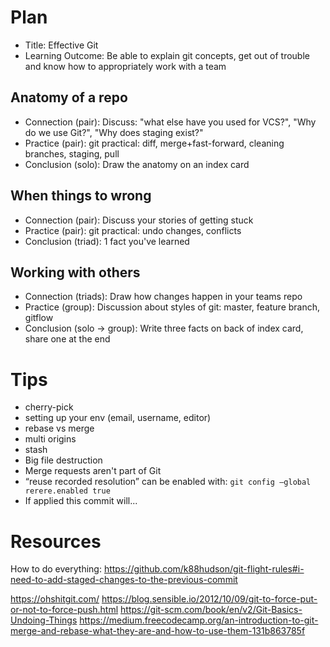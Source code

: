 # Plan

* Title: Effective Git
* Learning Outcome: Be able to explain git concepts, get out of trouble and know how to appropriately work with a team

## Anatomy of a repo

* Connection (pair): Discuss: "what else have you used for VCS?", "Why do we use Git?", "Why does staging exist?"
* Practice (pair): git practical: diff, merge+fast-forward, cleaning branches, staging, pull
* Conclusion (solo): Draw the anatomy on an index card

## When things to wrong 

* Connection (pair): Discuss your stories of getting stuck
* Practice (pair): git practical: undo changes, conflicts
* Conclusion (triad): 1 fact you've learned

## Working with others

* Connection (triads): Draw how changes happen in your teams repo
* Practice (group): Discussion about styles of git: master, feature branch, gitflow
* Conclusion (solo -> group): Write three facts on back of index card, share one at the end

# Tips

* cherry-pick
* setting up your env (email, username, editor)
* rebase vs merge
* multi origins
* stash
* Big file destruction
* Merge requests aren't part of Git
* “reuse recorded resolution” can be enabled with: `git config –global rerere.enabled true`
* If applied this commit will...

# Resources

How to do everything: https://github.com/k88hudson/git-flight-rules#i-need-to-add-staged-changes-to-the-previous-commit

https://ohshitgit.com/
https://blog.sensible.io/2012/10/09/git-to-force-put-or-not-to-force-push.html
https://git-scm.com/book/en/v2/Git-Basics-Undoing-Things
https://medium.freecodecamp.org/an-introduction-to-git-merge-and-rebase-what-they-are-and-how-to-use-them-131b863785f